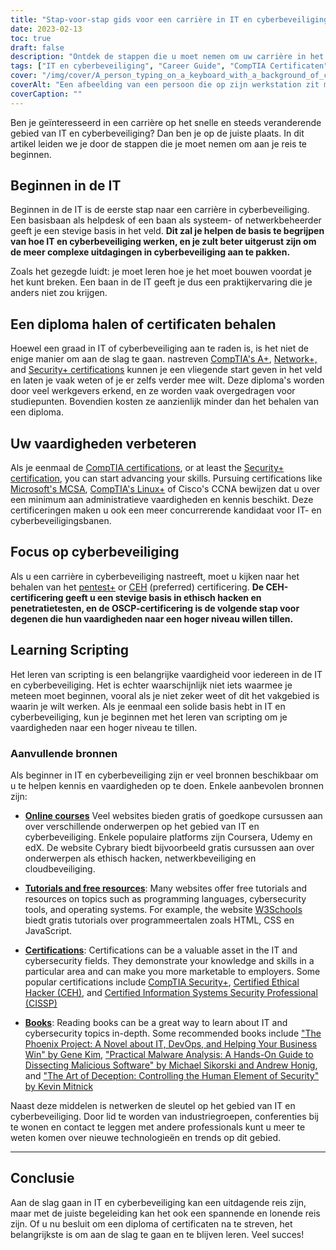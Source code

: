 ```yaml
---
title: "Stap-voor-stap gids voor een carrière in IT en cyberbeveiliging"
date: 2023-02-13
toc: true
draft: false
description: "Ontdek de stappen die u moet nemen om uw carrière in het spannende en steeds veranderende gebied van IT en cyberbeveiliging te starten met deze uitgebreide gids"
tags: ["IT en cyberbeveiliging", "Career Guide", "CompTIA Certificaten", "MCSA", "Linux+", "CCNA", "Penetratie testen", "Ethisch hacken", "OSCP", "Scripting", "IT Banen", "Cybersecuritybanen"]
cover: "/img/cover/A_person_typing_on_a_keyboard_with_a_background_of_computer.png"
coverAlt: "Een afbeelding van een persoon die op zijn werkstation zit met op de voorgrond een veiligheidsslot, waarmee het belang van de beveiliging van werkplekken wordt aangegeven."
coverCaption: ""
---
```



Ben je geïnteresseerd in een carrière op het snelle en steeds veranderende gebied van IT en cyberbeveiliging? Dan ben je op de juiste plaats. In dit artikel leiden we je door de stappen die je moet nemen om aan je reis te beginnen.

## Beginnen in de IT

Beginnen in de IT is de eerste stap naar een carrière in cyberbeveiliging. Een basisbaan als helpdesk of een baan als systeem- of netwerkbeheerder geeft je een stevige basis in het veld. **Dit zal je helpen de basis te begrijpen van hoe IT en cyberbeveiliging werken, en je zult beter uitgerust zijn om de meer complexe uitdagingen in cyberbeveiliging aan te pakken.**

Zoals het gezegde luidt: je moet leren hoe je het moet bouwen voordat je het kunt breken. Een baan in de IT geeft je dus een praktijkervaring die je anders niet zou krijgen.

## Een diploma halen of certificaten behalen

Hoewel een graad in IT of cyberbeveiliging aan te raden is, is het niet de enige manier om aan de slag te gaan. nastreven [CompTIA's A+](https://simeononsecurity.ch/articles/passing-comptias-a-plus-exams-220-1101-and-220-1102/), [Network+,](https://www.comptia.org/certifications/network) and [Security+ certifications](https://simeononsecurity.ch/articles/comptias-security-plus-sy0-601-what-do-you-need-to-know/) kunnen je een vliegende start geven in het veld en laten je vaak weten of je er zelfs verder mee wilt. Deze diploma's worden door veel werkgevers erkend, en ze worden vaak overgedragen voor studiepunten. Bovendien kosten ze aanzienlijk minder dan het behalen van een diploma.

## Uw vaardigheden verbeteren

Als je eenmaal de [CompTIA certifications](https://simeononsecurity.ch/articles/tips-and-tricks-for-passing-comptia-exams/), or at least the [Security+ certification](https://simeononsecurity.ch/articles/comptias-security-plus-sy0-601-what-do-you-need-to-know/), you can start advancing your skills. Pursuing certifications like [Microsoft's MCSA](https://www.microsoft.com/en-us/learning/certification), [CompTIA's Linux+](https://www.comptia.org/certifications/linux) of Cisco's CCNA bewijzen dat u over een minimum aan administratieve vaardigheden en kennis beschikt. Deze certificeringen maken u ook een meer concurrerende kandidaat voor IT- en cyberbeveiligingsbanen.

## Focus op cyberbeveiliging

Als u een carrière in cyberbeveiliging nastreeft, moet u kijken naar het behalen van het [pentest+](https://www.comptia.org/certifications/pentest) or [CEH](https://www.eccouncil.org/train-certify/certified-ethical-hacker-ceh/) (preferred) certificering. **De CEH-certificering geeft u een stevige basis in ethisch hacken en penetratietesten, en de OSCP-certificering is de volgende stap voor degenen die hun vaardigheden naar een hoger niveau willen tillen.**

## Learning Scripting

Het leren van scripting is een belangrijke vaardigheid voor iedereen in de IT en cyberbeveiliging. Het is echter waarschijnlijk niet iets waarmee je meteen moet beginnen, vooral als je niet zeker weet of dit het vakgebied is waarin je wilt werken. Als je eenmaal een solide basis hebt in IT en cyberbeveiliging, kun je beginnen met het leren van scripting om je vaardigheden naar een hoger niveau te tillen.

### Aanvullende bronnen

Als beginner in IT en cyberbeveiliging zijn er veel bronnen beschikbaar om u te helpen kennis en vaardigheden op te doen. Enkele aanbevolen bronnen zijn:

- [**Online courses**](https://simeononsecurity.ch/recommendations/learning_resources/) Veel websites bieden gratis of goedkope cursussen aan over verschillende onderwerpen op het gebied van IT en cyberbeveiliging. Enkele populaire platforms zijn Coursera, Udemy en edX. De website Cybrary biedt bijvoorbeeld gratis cursussen aan over onderwerpen als ethisch hacken, netwerkbeveiliging en cloudbeveiliging.

- [**Tutorials and free resources**](https://simeononsecurity.ch/recommendations/learning_resources/): Many websites offer free tutorials and resources on topics such as programming languages, cybersecurity tools, and operating systems. For example, the website [W3Schools](https://www.w3schools.com/) biedt gratis tutorials over programmeertalen zoals HTML, CSS en JavaScript.

- [**Certifications**](https://simeononsecurity.ch/recommendations/certifications/): Certifications can be a valuable asset in the IT and cybersecurity fields. They demonstrate your knowledge and skills in a particular area and can make you more marketable to employers. Some popular certifications include [CompTIA Security+](https://simeononsecurity.ch/articles/comptias-security-plus-sy0-601-what-do-you-need-to-know/), [Certified Ethical Hacker (CEH)](https://www.eccouncil.org/train-certify/certified-ethical-hacker-ceh/), and [Certified Information Systems Security Professional (CISSP)](https://www.isc2.org/Certifications/CISSP)

- [**Books**](https://simeononsecurity.ch/recommendations/books/): Reading books can be a great way to learn about IT and cybersecurity topics in-depth. Some recommended books include ["The Phoenix Project: A Novel about IT, DevOps, and Helping Your Business Win" by Gene Kim](https://amzn.to/3xVIRhy), ["Practical Malware Analysis: A Hands-On Guide to Dissecting Malicious Software" by Michael Sikorski and Andrew Honig](https://amzn.to/3xVXzFa), and ["The Art of Deception: Controlling the Human Element of Security" by Kevin Mitnick](https://amzn.to/3SuW8qL)

Naast deze middelen is netwerken de sleutel op het gebied van IT en cyberbeveiliging. Door lid te worden van industriegroepen, conferenties bij te wonen en contact te leggen met andere professionals kunt u meer te weten komen over nieuwe technologieën en trends op dit gebied.
______

## Conclusie

Aan de slag gaan in IT en cyberbeveiliging kan een uitdagende reis zijn, maar met de juiste begeleiding kan het ook een spannende en lonende reis zijn. Of u nu besluit om een diploma of certificaten na te streven, het belangrijkste is om aan de slag te gaan en te blijven leren. Veel succes!
